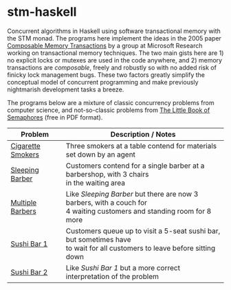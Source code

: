 # stm-haskell

Concurrent algorithms in Haskell using software transactional memory with the STM monad.
The programs here implement the ideas in the 2005 paper [Composable Memory
Transactions](https://www.microsoft.com/en-us/research/wp-content/uploads/2005/01/2005-ppopp-composable.pdf)
by a group at Microsoft Research working on transactional memory techniques. The two main
gists here are 1) no explicit locks or mutexes are used in the code anywhere, and 2) memory
transactions are *composable*, freely and robustly so with no added risk of finicky lock
management bugs. These two factors greatly simplify the conceptual model of concurrent
programming and make previously nightmarish development tasks a breeze.

The programs below are a mixture of classic concurrency problems from computer science,
and not-so-classic problems from [The Little Book of Semaphores](https://greenteapress.com/wp/semaphores/) (free in PDF format).


Problem | Description / Notes
--- | ---
[Cigarette Smokers](src/CigaretteSmokers.hs) | Three smokers at a table contend for materials set down by an agent
[Sleeping Barber](src/SleepingBarber.hs) | Customers contend for a single barber at a barbershop, with 3 chairs<br/>in the waiting area
[Multiple Barbers](src/MultipleBarbers.hs) | Like *Sleeping Barber* but there are now 3 barbers, with a couch for<br/>4 waiting customers and standing room for 8 more
[Sushi Bar 1](src/SushiBar1.hs) | Customers queue up to visit a 5-seat sushi bar, but sometimes have<br/>to wait for all customers to leave before sitting down
[Sushi Bar 2](src/SushiBar2.hs) | Like *Sushi Bar 1* but a more correct interpretation of the problem

